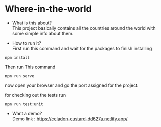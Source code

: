 # Where-in-the-world

* What is this about?  
This project basically contains all the countries around the world with some simple info about them.

* How to run it?  
First run this command and wait for the packages to finish installing  
```  
npm install  
```  

Then run This command  
```
npm run serve
```  
now open your browser and go the port assigned for the project.  

for checking out the tests run
```
npm run test:unit
```  
  
* Want a demo?  
Demo link : https://celadon-custard-dd627a.netlify.app/

